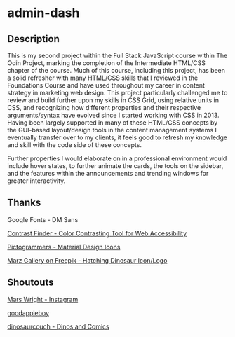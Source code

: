 # admin-dash

## Description

This is my second project within the Full Stack JavaScript course within The Odin Project, marking the completion of the Intermediate HTML/CSS chapter of the course. Much of this course, including this project, has been a solid refresher with many HTML/CSS skills that I reviewed in the Foundations Course and have used throughout my career in content strategy in marketing web design. This project particularly challenged me to review and build further upon my skills in CSS Grid, using relative units in CSS, and recognizing how different properties and their respective arguments/syntax have evolved since I started working with CSS in 2013. Having been largely supported in many of these HTML/CSS concepts by the GUI-based layout/design tools in the content management systems I eventually transfer over to my clients, it feels good to refresh my knowledge and skill with the code side of these concepts.

Further properties I would elaborate on in a professional environment would include hover states, to further animate the cards, the tools on the sidebar, and the features within the announcements and trending windows for greater interactivity.

## Thanks

Google Fonts - DM Sans

[Contrast Finder - Color Contrasting Tool for Web Accessibility](https://app.contrast-finder.org/?lang=en)

[Pictogrammers - Material Design Icons](https://pictogrammers.com/library/mdi/)

[Marz Gallery on Freepik - Hatching Dinosaur Icon/Logo](https://www.freepik.com/icon/hatch_8451948#fromView=search&term=dinosaur+svg&track=ais&page=1&position=2&uuid=cddce5da-32b5-4f2f-aaf8-3d351996099b)

## Shoutouts

[Mars Wright - Instagram](https://www.instagram.com/mars.wright)

[goodappleboy](https://www.goodappleboy.com)

[dinosaurcouch - Dinos and Comics](https://shopdinosaur.com)